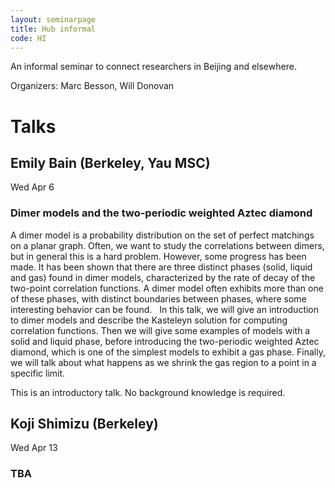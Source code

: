 ```yaml
---
layout: seminarpage
title: Hub informal
code: HI
---
```


An informal seminar to connect researchers in Beijing and elsewhere.

Organizers: Marc Besson, Will Donovan

# Talks

## Emily Bain (Berkeley, Yau MSC)

Wed Apr 6

### Dimer models and the two-periodic weighted Aztec diamond

A dimer model is a probability distribution on the set of perfect matchings on a planar graph. Often, we want to study the correlations between dimers, but in general this is a hard problem. However, some progress has been made. It has been shown that there are three distinct phases (solid, liquid and gas) found in dimer models, characterized by the rate of decay of the two-point correlation functions. A dimer model often exhibits more than one of these phases, with distinct boundaries between phases, where some interesting behavior can be found.
 
In this talk, we will give an introduction to dimer models and describe the Kasteleyn solution for computing correlation functions. Then we will give some examples of models with a solid and liquid phase, before introducing the two-periodic weighted Aztec diamond, which is one of the simplest models to exhibit a gas phase. Finally, we will talk about what happens as we shrink the gas region to a point in a specific limit.

This is an introductory talk. No background knowledge is required.

## Koji Shimizu (Berkeley)

Wed Apr 13 

### TBA

